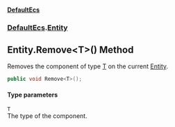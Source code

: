 #### [DefaultEcs](DefaultEcs.md 'DefaultEcs')
### [DefaultEcs](DefaultEcs.md#DefaultEcs 'DefaultEcs').[Entity](Entity.md 'DefaultEcs.Entity')
## Entity.Remove&lt;T&gt;() Method
Removes the component of type [T](Entity_Remove_T_().md#DefaultEcs_Entity_Remove_T_()_T 'DefaultEcs.Entity.Remove&lt;T&gt;().T') on the current [Entity](Entity.md 'DefaultEcs.Entity').  
```csharp
public void Remove<T>();
```
#### Type parameters
<a name='DefaultEcs_Entity_Remove_T_()_T'></a>
`T`  
The type of the component.
  
